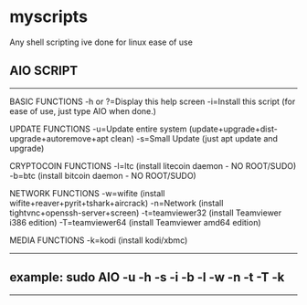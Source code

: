 # myscripts
Any shell scripting ive done for linux ease of use

AIO SCRIPT
---------------------------------------------------------------------------
---------------------------------------------------------------------------
BASIC FUNCTIONS
-h or ?=Display this help screen
-i=Install this script (for ease of use, just type AIO when done.)

UPDATE FUNCTIONS
-u=Update entire system (update+upgrade+dist-upgrade+autoremove+apt clean)
-s=Small Update (just apt update and upgrade)

CRYPTOCOIN FUNCTIONS
-l=ltc (install litecoin daemon - NO ROOT/SUDO)
-b=btc (install bitcoin daemon - NO ROOT/SUDO)

NETWORK FUNCTIONS
-w=wifite (install wifite+reaver+pyrit+tshark+aircrack)
-n=Network (install tightvnc+openssh-server+screen)
-t=teamviewer32 (install Teamviewer i386 edition)
-T=teamviewer64 (install Teamviewer amd64 edition)

MEDIA FUNCTIONS
-k=kodi (install kodi/xbmc)

---------------------------------------------------------------------------
example: sudo AIO -u -h -s -i -b -l -w -n -t -T -k
---------------------------------------------------------------------------
---------------------------------------------------------------------------
